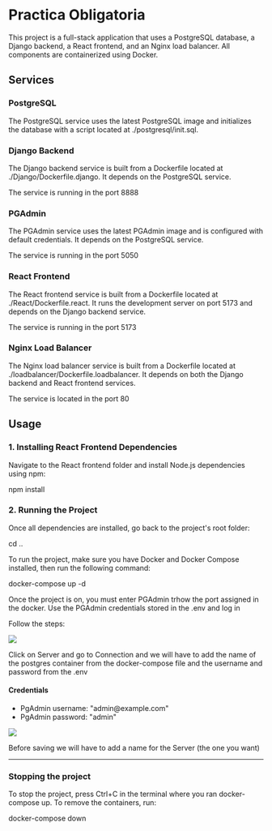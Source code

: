 <h1>Practica Obligatoria</h1>

<p>This project is a full-stack application that uses a PostgreSQL database, a Django backend, a React frontend, and an Nginx load balancer. All components are containerized using Docker.</p>

<h2>Services</h2>

<h3>PostgreSQL</h3>

<p>The PostgreSQL service uses the latest PostgreSQL image and initializes the database with a script located at ./postgresql/init.sql.</p>

<h3>Django Backend</h3>

<p>The Django backend service is built from a Dockerfile located at ./Django/Dockerfile.django. It depends on the PostgreSQL service.</p>
<p>The service is running in the port 8888 </p>

<h3>PGAdmin</h3>

<p>The PGAdmin service uses the latest PGAdmin image and is configured with default credentials. It depends on the PostgreSQL service.</p>
<p>The service is running in the port 5050 </p>

<h3>React Frontend</h3>

<p>The React frontend service is built from a Dockerfile located at ./React/Dockerfile.react. It runs the development server on port 5173 and depends on the Django backend service.</p>
<p>The service is running in the port 5173</p>

<h3>Nginx Load Balancer</h3>
<p>The Nginx load balancer service is built from a Dockerfile located at ./loadbalancer/Dockerfile.loadbalancer. It depends on both the Django backend and React frontend services.</p>
<p>The service is located in the port 80</p>

<h2>Usage</h2>

<h3>1. Installing React Frontend Dependencies</h3>
<p>Navigate to the React frontend folder and install Node.js dependencies using npm:</p>
    <p>npm install</p>   
    
<h3>2. Running the Project</h3>
<p>Once all dependencies are installed, go back to the project's root folder:</p>
    <p>cd ..</p>
    
<p>To run the project, make sure you have Docker and Docker Compose installed, then run the following command:</p>
    <p>docker-compose up -d</p>   
<p>Once the project is on, you must enter PGAdmin trhow the port assigned in the docker. Use the PGAdmin credentials stored in the .env and log in</p>
<p>Follow the steps:</p>
<img src="https://github-production-user-asset-6210df.s3.amazonaws.com/118535012/305485806-873967bf-7b29-47bc-ba49-786f38d276fa.png?X-Amz-Algorithm=AWS4-HMAC-SHA256&X-Amz-Credential=AKIAVCODYLSA53PQK4ZA%2F20240216%2Fus-east-1%2Fs3%2Faws4_request&X-Amz-Date=20240216T165459Z&X-Amz-Expires=300&X-Amz-Signature=d0d34ce1a9b81154de6b1e8a313acf10faf96ec737e135131da125fdba567be0&X-Amz-SignedHeaders=host&actor_id=118535012&key_id=0&repo_id=754670024"/>
<p>Click on Server and go to Connection and we will have to add the name of the postgres container from the docker-compose file and the username and password from the .env</p>
<h4>Credentials</h4>
<ul>
    <li>PgAdmin username: "admin@example.com" </li>
    <li>PgAdmin password: "admin" </li>
</ul>
<img src="https://github.com/kikogilabert/PracticaObligatoriaDocker/assets/118535012/486db80d-42f8-4ad1-b259-142987699fcc" />
<p>Before saving we will have to add a name for the Server (the one you want)</p>

<hr>
<h3>Stopping the project</h3>
<p>To stop the project, press Ctrl+C in the terminal where you ran docker-compose up. To remove the containers, run:<p>
    <p>docker-compose down</p> 

